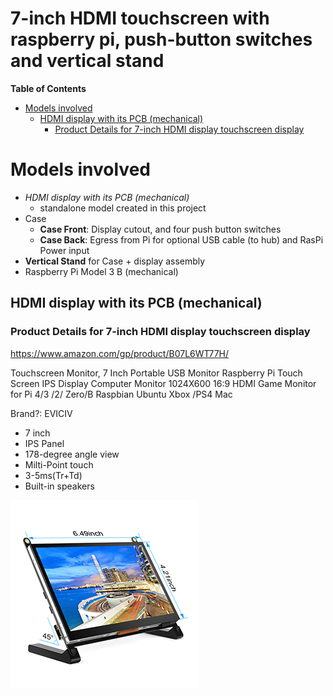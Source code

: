 7-inch HDMI touchscreen with raspberry pi, push-button switches and vertical stand
==================================================================================

<!-- markdown-toc start - Don't edit this section. Run M-x markdown-toc-refresh-toc -->

**Table of Contents**

-	[Models involved](#models-involved)
	-	[HDMI display with its PCB (mechanical)](#hdmi-display-with-its-pcb-mechanical)
		-	[Product Details for 7-inch HDMI display touchscreen display](#product-details-for-7-inch-hdmi-display-touchscreen-display)

<!-- markdown-toc end -->

Models involved
===============

-	*HDMI display with its PCB (mechanical)*
	-	standalone model created in this project
-	Case
	-	**Case Front**: Display cutout, and four push button switches
	-	**Case Back**: Egress from Pi for optional USB cable (to hub) and RasPi Power input
-	**Vertical Stand** for Case + display assembly
-	Raspberry Pi Model 3 B (mechanical)

HDMI display with its PCB (mechanical)
--------------------------------------

### Product Details for 7-inch HDMI display touchscreen display

https://www.amazon.com/gp/product/B07L6WT77H/

Touchscreen Monitor, 7 Inch Portable USB Monitor Raspberry Pi Touch Screen IPS Display Computer Monitor 1024X600 16:9 HDMI Game Monitor for Pi 4/3 /2/ Zero/B Raspbian Ubuntu Xbox /PS4 Mac

Brand?: EVICIV

-	7 inch
-	IPS Panel
-	178-degree angle view
-	Milti-Point touch
-	3-5ms(Tr+Td)
-	Built-in speakers

![Display on stand with product dimensions](img/7_inch_hdmi_touchscreen_on_stand.jpg)
